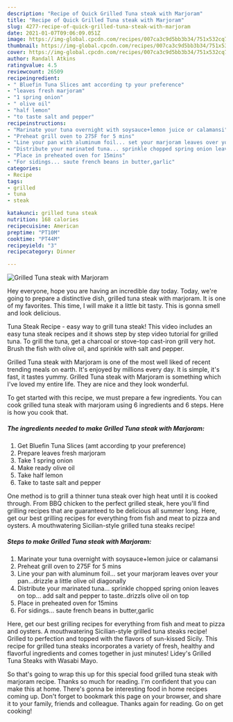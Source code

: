 ```yaml
---
description: "Recipe of Quick Grilled Tuna steak with Marjoram"
title: "Recipe of Quick Grilled Tuna steak with Marjoram"
slug: 4277-recipe-of-quick-grilled-tuna-steak-with-marjoram
date: 2021-01-07T09:06:09.051Z
image: https://img-global.cpcdn.com/recipes/007ca3c9d5bb3b34/751x532cq70/grilled-tuna-steak-with-marjoram-recipe-main-photo.jpg
thumbnail: https://img-global.cpcdn.com/recipes/007ca3c9d5bb3b34/751x532cq70/grilled-tuna-steak-with-marjoram-recipe-main-photo.jpg
cover: https://img-global.cpcdn.com/recipes/007ca3c9d5bb3b34/751x532cq70/grilled-tuna-steak-with-marjoram-recipe-main-photo.jpg
author: Randall Atkins
ratingvalue: 4.5
reviewcount: 26509
recipeingredient:
- " Bluefin Tuna Slices amt according tp your preference"
- "leaves fresh marjoram"
- "1 spring onion"
- " olive oil"
- "half lemon"
- "to taste salt and pepper"
recipeinstructions:
- "Marinate your tuna overnight with soysauce+lemon juice or calamansi"
- "Preheat grill oven to 275F for 5 mins"
- "Line your pan with aluminum foil... set your marjoram leaves over your pan...drizzle a little olive oil diagonally"
- "Distribute your marinated tuna... sprinkle chopped spring onion leaves on top... add salt and pepper to taste..drizzls olive oil on top"
- "Place in preheated oven for 15mins"
- "For sidings... saute french beans in butter,garlic"
categories:
- Recipe
tags:
- grilled
- tuna
- steak

katakunci: grilled tuna steak 
nutrition: 168 calories
recipecuisine: American
preptime: "PT10M"
cooktime: "PT44M"
recipeyield: "3"
recipecategory: Dinner

---
```



![Grilled Tuna steak with Marjoram](https://img-global.cpcdn.com/recipes/007ca3c9d5bb3b34/751x532cq70/grilled-tuna-steak-with-marjoram-recipe-main-photo.jpg)

Hey everyone, hope you are having an incredible day today. Today, we're going to prepare a distinctive dish, grilled tuna steak with marjoram. It is one of my favorites. This time, I will make it a little bit tasty. This is gonna smell and look delicious.

Tuna Steak Recipe - easy way to grill tuna steak! This video includes an easy tuna steak recipes and it shows step by step video tutorial for grilled tuna. To grill the tuna, get a charcoal or stove-top cast-iron grill very hot. Brush the fish with olive oil, and sprinkle with salt and pepper.

Grilled Tuna steak with Marjoram is one of the most well liked of recent trending meals on earth. It's enjoyed by millions every day. It is simple, it's fast, it tastes yummy. Grilled Tuna steak with Marjoram is something which I've loved my entire life. They are nice and they look wonderful.


To get started with this recipe, we must prepare a few ingredients. You can cook grilled tuna steak with marjoram using 6 ingredients and 6 steps. Here is how you cook that.

<!--inarticleads1-->

##### The ingredients needed to make Grilled Tuna steak with Marjoram:

1. Get  Bluefin Tuna Slices (amt according tp your preference)
1. Prepare leaves fresh marjoram
1. Take 1 spring onion
1. Make ready  olive oil
1. Take half lemon
1. Take to taste salt and pepper


One method is to grill a thinner tuna steak over high heat until it is cooked through. From BBQ chicken to the perfect grilled steak, here you&#39;ll find grilling recipes that are guaranteed to be delicious all summer long. Here, get our best grilling recipes for everything from fish and meat to pizza and oysters. A mouthwatering Sicilian-style grilled tuna steaks recipe! 

<!--inarticleads2-->

##### Steps to make Grilled Tuna steak with Marjoram:

1. Marinate your tuna overnight with soysauce+lemon juice or calamansi
1. Preheat grill oven to 275F for 5 mins
1. Line your pan with aluminum foil... set your marjoram leaves over your pan...drizzle a little olive oil diagonally
1. Distribute your marinated tuna... sprinkle chopped spring onion leaves on top... add salt and pepper to taste..drizzls olive oil on top
1. Place in preheated oven for 15mins
1. For sidings... saute french beans in butter,garlic


Here, get our best grilling recipes for everything from fish and meat to pizza and oysters. A mouthwatering Sicilian-style grilled tuna steaks recipe! Grilled to perfection and topped with the flavors of sun-kissed Sicily. This recipe for grilled tuna steaks incorporates a variety of fresh, healthy and flavorful ingredients and comes together in just minutes! Lidey&#39;s Grilled Tuna Steaks with Wasabi Mayo. 

So that's going to wrap this up for this special food grilled tuna steak with marjoram recipe. Thanks so much for reading. I'm confident that you can make this at home. There's gonna be interesting food in home recipes coming up. Don't forget to bookmark this page on your browser, and share it to your family, friends and colleague. Thanks again for reading. Go on get cooking!
